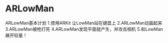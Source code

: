 # ARLowMan
ARLowMan基本计划
1.使用ARKit 让LowMan站在键盘上
2.ARLowMan动画起来
3.ARLowMan被枪打死
4.ARLowMan发现平面就产生，并攻击相机
5.和LowMan展开较量！
